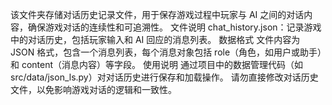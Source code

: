 该文件夹存储对话历史记录文件，用于保存游戏过程中玩家与 AI 之间的对话内容，确保游戏对话的连续性和可追溯性。
文件说明
chat_history.json：记录游戏中的对话历史，包括玩家输入和 AI 回应的消息列表。
数据格式
文件内容为 JSON 格式，包含一个消息列表，每个消息对象包括 role（角色，如用户或助手）和 content（消息内容）等字段。
使用说明
通过项目中的数据管理代码（如 src/data/json_ls.py）对对话历史进行保存和加载操作。
请勿直接修改对话历史文件，以免影响游戏对话的逻辑和一致性。